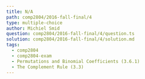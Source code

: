 ```yaml
---
title: N/A
path: comp2804/2016-fall-final/4
type: multiple-choice
author: Michiel Smid
question: comp2804/2016-fall-final/4/question.ts
solution: comp2804/2016-fall-final/4/solution.md
tags:
  - comp2804
  - comp2804-exam
  - Permutations and Binomial Coefficients (3.6.1)
  - The Complement Rule (3.3)
---
```

